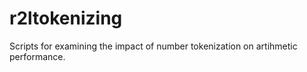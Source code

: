 # r2ltokenizing

Scripts for examining the impact of number tokenization on artihmetic performance.
